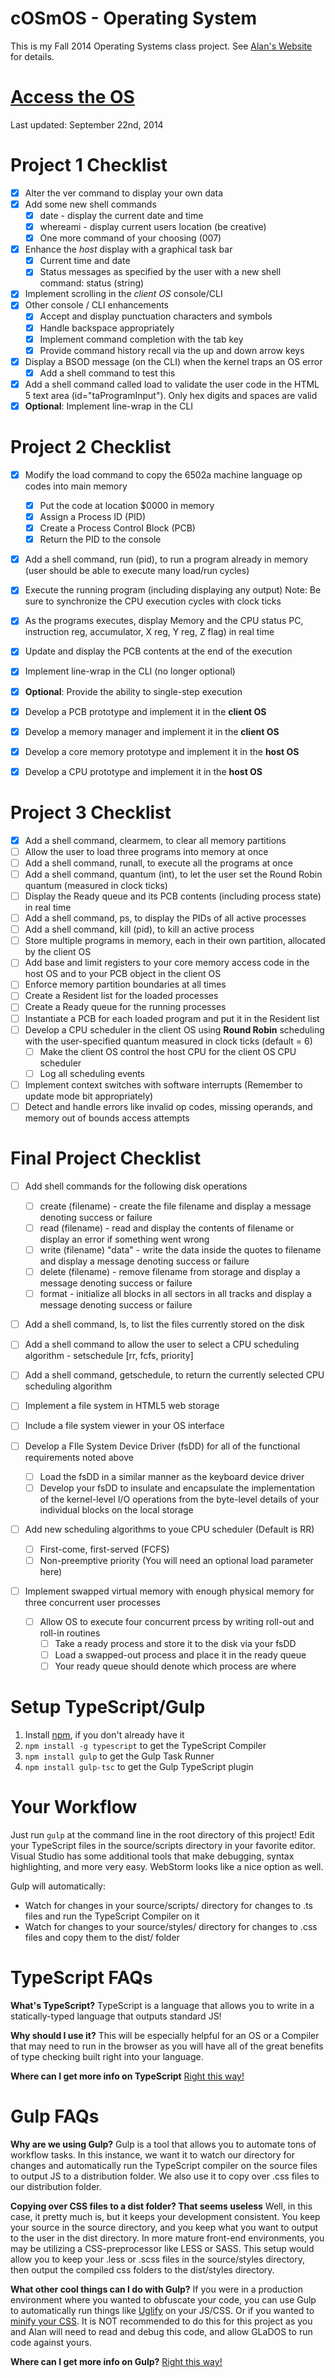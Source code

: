 cOSmOS - Operating System
=========================

This is my Fall 2014 Operating Systems class project.
See [Alan's Website](http://www.labouseur.com/courses/os/) for details.

[Access the OS](http://andrewbaran.github.io/TypeScriptOS/)
===========================================================
Last updated: September 22nd, 2014

Project 1 Checklist
===================

- [x] Alter the ver command to display your own data
- [x] Add some new shell commands
	- [x] date - display the current date and time
	- [x] whereami - display current users location (be creative)
	- [x] One more command of your choosing (007)
- [x] Enhance the *host* display with a graphical task bar 
	- [x] Current time and date
	- [x] Status messages as specified by the user with a new shell command: status (string)
- [x] Implement scrolling in the *client OS* console/CLI
- [x] Other console / CLI enhancements 
	- [x] Accept and display punctuation characters and symbols
	- [x] Handle backspace appropriately
	- [x] Implement command completion with the tab key
	- [x] Provide command history recall via the up and down arrow keys
- [x] Display a BSOD message (on the CLI) when the kernel traps an OS error
	- [x] Add a shell command to test this
- [x] Add a shell command called load to validate the user code in the HTML 5 text area (id="taProgramInput"). Only hex digits and spaces are valid
- [x] **Optional**: Implement line-wrap in the CLI

Project 2 Checklist
===================

- [x] Modify the load command to copy the 6502a machine language op codes into main memory
	- [x] Put the code at location $0000 in memory
	- [x] Assign a Process ID (PID)
	- [x] Create a Process Control Block (PCB)
	- [x] Return the PID to the console
- [x] Add a shell command, run (pid), to run a program already in memory (user should be able to execute many load/run cycles)
- [x] Execute the running program (including displaying any output)
	Note: Be sure to synchronize the CPU execution cycles with clock ticks
- [x] As the programs executes, display Memory and the CPU status
	PC, instruction reg, accumulator, X reg, Y reg, Z flag) in real time
- [x] Update and display the PCB contents at the end of the execution
- [x] Implement line-wrap in the CLI (no longer optional)
- [x] **Optional**: Provide the ability to single-step execution

- [x] Develop a PCB prototype and implement it in the **client OS**
- [x] Develop a memory manager and implement it in the **client OS**
- [x] Develop a core memory prototype and implement it in the **host OS**
- [x] Develop a CPU prototype and implement it in the **host OS**

Project 3 Checklist
===================

- [x] Add a shell command, clearmem, to clear all memory partitions
- [ ] Allow the user to load three programs into memory at once
- [ ] Add a shell command, runall, to execute all the programs at once
- [ ] Add a shell command, quantum (int), to let the user set the Round Robin quantum (measured in clock ticks)
- [ ] Display the Ready queue and its PCB contents (including process state) in real time
- [ ] Add a shell command, ps, to display the PIDs of all active processes
- [ ] Add a shell command, kill (pid), to kill an active process
- [ ] Store multiple programs in memory, each in their own partition, allocated by the client OS
- [ ] Add base and limit registers to your core memory access code in the host OS and to your PCB object in the client OS
- [ ] Enforce memory partition boundaries at all times
- [ ] Create a Resident list for the loaded processes
- [ ] Create a Ready queue for the running processes
- [ ] Instantiate a PCB for each loaded program and put it in the Resident list
- [ ] Develop a CPU scheduler in the client OS using **Round Robin** scheduling with the user-specified quantum measured in clock ticks (default = 6)
	- [ ] Make the client OS control the host CPU for the client OS CPU scheduler
	- [ ] Log all scheduling events
- [ ] Implement context switches with software interrupts (Remember to update mode bit appropriately)
- [ ] Detect and handle errors like invalid op codes, missing operands, and memory out of bounds access attempts

Final Project Checklist
=======================

- [ ] Add shell commands for the following disk operations
	- [ ] create (filename) - create the file filename and display a message denoting success or failure
	- [ ] read (filename) - read and display the contents of filename or display an error if something went wrong
	- [ ] write (filename) "data" - write the data inside the quotes to filename and display a message denoting success or failure
	- [ ] delete (filename) - remove filename from storage and display a message denoting success or failure
	- [ ] format - initialize all blocks in all sectors in all tracks and display a message denoting success or failure
- [ ] Add a shell command, ls, to list the files currently stored on the disk
- [ ] Add a shell command to allow the user to select a CPU scheduling algorithm - setschedule [rr, fcfs, priority]
- [ ] Add a shell command, getschedule, to return the currently selected CPU scheduling algorithm
- [ ] Implement a file system in HTML5 web storage
- [ ] Include a file system viewer in your OS interface

- [ ] Develop a FIle System Device Driver (fsDD) for all of the functional requirements noted above
	- [ ] Load the fsDD in a similar manner as the keyboard device driver
	- [ ] Develop your fsDD to insulate and encapsulate the implementation of the kernel-level I/O operations from the byte-level details of your individual blocks on the local storage
- [ ] Add new scheduling algorithms to youe CPU scheduler (Default is RR)
	- [ ] First-come, first-served (FCFS)
	- [ ] Non-preemptive priority (You will need an optional load parameter here)

- [ ] Implement swapped virtual memory with enough physical memory for three concurrent user processes
	- [ ] Allow OS to execute four concurrent prcess by writing roll-out and roll-in routines
		- [ ] Take a ready process and store it to the disk via your fsDD
		- [ ] Load a swapped-out process and place it in the ready queue
		- [ ] Your ready queue should denote which process are where

Setup TypeScript/Gulp
=====================

1. Install [npm](https://www.npmjs.org/), if you don't already have it
1. `npm install -g typescript` to get the TypeScript Compiler
1. `npm install gulp` to get the Gulp Task Runner
1. `npm install gulp-tsc` to get the Gulp TypeScript plugin

Your Workflow
=============

Just run `gulp` at the command line in the root directory of this project! Edit your TypeScript files in the source/scripts directory in your favorite editor. Visual Studio has some additional tools that make debugging, syntax highlighting, and more very easy. WebStorm looks like a nice option as well.

Gulp will automatically:

* Watch for changes in your source/scripts/ directory for changes to .ts files and run the TypeScript Compiler on it
* Watch for changes to your source/styles/ directory for changes to .css files and copy them to the dist/ folder

TypeScript FAQs
==================

**What's TypeScript?**
TypeScript is a language that allows you to write in a statically-typed language that outputs standard JS!

**Why should I use it?**
This will be especially helpful for an OS or a Compiler that may need to run in the browser as you will have all of the great benefits of type checking built right into your language.

**Where can I get more info on TypeScript**
[Right this way!](http://www.typescriptlang.org/)

Gulp FAQs
=========

**Why are we using Gulp?**
Gulp is a tool that allows you to automate tons of workflow tasks. In this instance, we want it to watch our directory for changes and automatically run the TypeScript compiler on the source files to output JS to a distribution folder. We also use it to copy over .css files to our distribution folder.

**Copying over CSS files to a dist folder? That seems useless**
Well, in this case, it pretty much is, but it keeps your development consistent. You keep your source in the source directory, and you keep what you want to output to the user in the dist directory. In more mature front-end environments, you may be utilizing a CSS-preprocessor like LESS or SASS. This setup would allow you to keep your .less or .scss files in the source/styles directory, then output the compiled css folders to the dist/styles directory.

**What other cool things can I do with Gulp?**
If you were in a production environment where you wanted to obfuscate your code, you can use Gulp to automatically run things like [Uglify](https://github.com/terinjokes/gulp-uglify) on your JS/CSS. Or if you wanted to [minify your CSS](https://www.npmjs.org/package/gulp-minify-css). It is NOT recommended to do this for this project as you and Alan will need to read and debug this code, and allow GLaDOS to run code against yours.

**Where can I get more info on Gulp?**
[Right this way!](http://gulpjs.com/)
